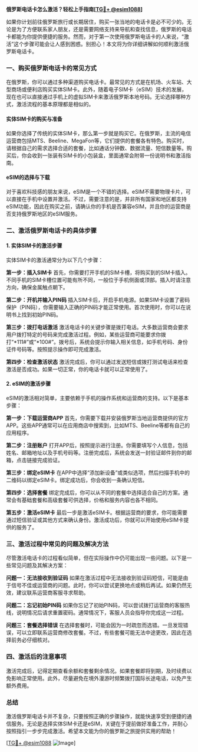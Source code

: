 **俄罗斯电话卡怎么激活？轻松上手指南[[TG💪+ @esim1088](https://t.me/s/esim1088)]**

如果你计划前往俄罗斯旅行或长期居住，购买一张当地的电话卡是必不可少的。无论是为了方便联系家人朋友，还是需要网络支持来导航和查找信息，俄罗斯的电话卡都能为你提供便捷的服务。然而，对于第一次使用俄罗斯电话卡的人来说，“激活”这个步骤可能会让人感到困惑。别担心！本文将为你详细讲解如何顺利激活俄罗斯电话卡。

### 一、购买俄罗斯电话卡的常见方式

在俄罗斯，你可以通过多种渠道购买电话卡。最常见的方式是在机场、火车站、大型商场或便利店购买实体SIM卡。此外，随着电子SIM卡（eSIM）技术的发展，现在也可以直接通过手机上的虚拟SIM卡来激活俄罗斯本地号码。无论选择哪种方式，激活流程的基本原理都是相似的。

#### 实体SIM卡的购买与准备
如果你选择了传统的实体SIM卡，那么第一步就是购买它。在俄罗斯，主流的电信运营商包括MTS、Beeline、MegaFon等，它们提供的套餐各有特色。购买时，请根据自己的需求选择合适的套餐，比如通话分钟数、数据流量、短信数量等。购买后，你会收到一张装有SIM卡的小包装盒，里面通常会附带一份说明书和激活指南。

#### eSIM的选择与下载
对于喜欢科技感的朋友来说，eSIM是一个不错的选择。eSIM不需要物理卡片，可以直接在手机中设置并激活。不过，需要注意的是，并非所有国家和地区都支持eSIM功能，因此在购买之前，请确认你的手机是否兼容eSIM，并且你的运营商是否支持俄罗斯地区的eSIM服务。

### 二、激活俄罗斯电话卡的具体步骤

#### 1. 实体SIM卡的激活步骤

实体SIM卡的激活通常分为以下几个步骤：

**第一步：插入SIM卡**
首先，你需要打开手机的SIM卡槽，将购买到的SIM卡插入。不同手机的SIM卡槽位置可能有所不同，一般位于手机侧面或顶部。插入时请注意方向，确保金属触点朝下。

**第二步：开机并输入PIN码**
插入SIM卡后，开启手机电源。如果SIM卡设置了密码保护（PIN码），你需要输入正确的PIN码才能正常使用。首次使用时，你可以在说明书上找到初始PIN码。

**第三步：拨打电话激活**
激活电话卡的关键步骤是拨打电话。大多数运营商会要求用户拨打特定的号码来完成激活过程。例如，某些运营商可能要求你拨打“*111#”或“*100#”。拨号后，系统会提示你输入相关信息，如手机号码、身份证件号码等。按照提示操作即可完成激活。

**第四步：检查激活状态**
激活完成后，你可以通过发送短信或拨打测试电话来检查激活是否成功。如果一切正常，你的电话卡就可以正常使用了。

#### 2. eSIM的激活步骤

eSIM的激活相对简单，主要依赖于手机的操作系统和运营商的支持。以下是基本步骤：

**第一步：下载运营商APP**
首先，你需要下载并安装俄罗斯当地运营商提供的官方APP。这些APP通常可以在应用商店中搜索到，比如MTS、Beeline等都有自己的应用程序。

**第二步：注册账户**
打开APP后，按照提示进行注册。你需要填写个人信息，包括姓名、邮箱地址以及手机号码等。注册完成后，系统会发送一封验证邮件到你的邮箱，点击链接完成验证。

**第三步：绑定eSIM卡**
在APP中选择“添加新设备”或类似选项，然后扫描手机中的二维码以绑定eSIM卡。绑定成功后，你会收到一条确认短信。

**第四步：选择套餐**
绑定完成后，你可以从不同的套餐中选择适合自己的方案。通常会有基础套餐和高级套餐可供选择，价格和服务内容也各不相同。

**第五步：激活eSIM卡**
最后一步是激活eSIM卡。根据运营商的要求，你可能需要通过短信验证或其他方式来确认身份。激活成功后，你就可以开始使用eSIM卡提供的服务了。

### 三、激活过程中常见的问题及解决方法

尽管激活电话卡的过程看似简单，但在实际操作中仍可能出现一些问题。以下是一些常见问题及其解决方案：

**问题一：无法接收到验证码**
如果在激活过程中无法接收到验证码短信，可能是由于信号不佳或运营商的问题。此时，你可以尝试更换地点或稍后再试。如果仍然无效，建议联系运营商客服寻求帮助。

**问题二：忘记初始PIN码**
如果你忘记了初始PIN码，可以尝试拨打运营商的客服热线，说明情况后请求重置密码。通常情况下，客服人员会指导你完成这一过程。

**问题三：套餐选择错误**
在选择套餐时，可能会因为一时疏忽而选错。一旦发现错误，可以立即联系运营商修改套餐。不过，有些套餐可能无法中途更改，因此在选择前务必仔细核对。

### 四、激活后的注意事项

激活完成后，记得定期查看余额和套餐剩余情况。如果套餐即将到期，及时续费以免影响正常使用。此外，尽量避免在境外漫游时频繁拨打国际长途电话，以免产生额外费用。

### 总结

激活俄罗斯电话卡并不复杂，只要按照正确的步骤操作，就能快速享受到便捷的通信服务。无论是选择实体SIM卡还是eSIM，关键在于提前做好准备工作，并耐心按照指引一步步完成激活。希望本文能为你的俄罗斯之旅提供实用的帮助！

[[TG💪+ @esim1088](https://t.me/s/esim1088) ![Image](https://i.postimg.cc/4NQfJmqS/Snipaste-2025-05-13-00-14-12.png)]